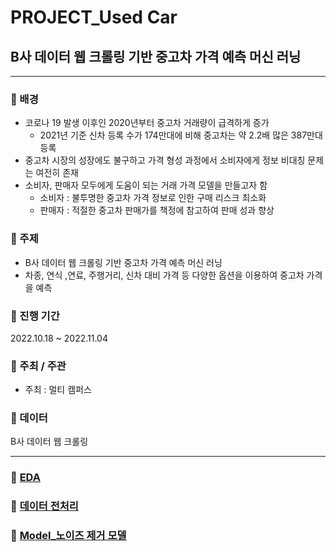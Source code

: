 # PROJECT_Used Car
## B사 데이터 웹 크롤링 기반 중고차 가격 예측 머신 러닝

  
---
  
  
### :star2: 배경
* 코로나 19 발생 이후인 2020년부터 중고차 거래량이 급격하게 증가
    * 2021년 기준 신차 등록 수가 174만대에 비해 중고차는 약 2.2배 많은 387만대 등록
* 중고차 시장의 성장에도 불구하고 가격 형성 과정에서 소비자에게 정보 비대칭 문제는 여전히 존재
* 소비자, 판매자 모두에게 도움이 되는 거래 가격 모델을 만들고자 함
    * 소비자 : 불투명한 중고차 가격 정보로 인한 구매 리스크 최소화
    * 판매자 : 적절한 중고차 판매가를 책정에 참고하여 판매 성과 향상


### :star2: 주제
* B사 데이터 웹 크롤링 기반 중고차 가격 예측 머신 러닝
* 차종, 연식 ,연료, 주행거리, 신차 대비 가격 등 다양한 옵션을 이용하여 중고차 가격을 예측


### :star2: 진행 기간
2022.10.18 ~ 2022.11.04  
 

### :star2: 주최 / 주관
- 주최 : 멀티 캠퍼스  


### :star2: 데이터
B사 데이터 웹 크롤링


---
  
  
### :star2: [EDA](https://github.com/channmilee/PROJECT/blob/master/%5BPROJECT%5D_Used_Car/Used%20car_EDA.ipynb)
  

### :star2: [데이터 전처리](https://github.com/channmilee/PROJECT/blob/master/%5BPROJECT%5D_Used_Car/used_car_%EC%A0%84%EC%B2%98%EB%A6%AC.ipynb)


### :star2: [Model_노이즈 제거 모델](https://github.com/channmilee/PROJECT/blob/master/%5BPROJECT%5D_Used_Car/used_car%20(%EB%85%B8%EC%9D%B4%EC%A6%88%20%EC%A0%9C%EA%B1%B0%20%EB%AA%A8%EB%8D%B8).ipynb)

